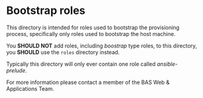 # Bootstrap roles

This directory is intended for roles used to bootstrap the provisioning process,
 specifically only roles used to bootstrap the host machine.

You **SHOULD NOT** add roles, including *boostrap* type roles, to this directory,  
you **SHOULD** use the `roles` directory instead.

Typically this directory will only ever contain one role called *ansible-prelude*.

For more information please contact a member of the BAS Web & Applications Team.
